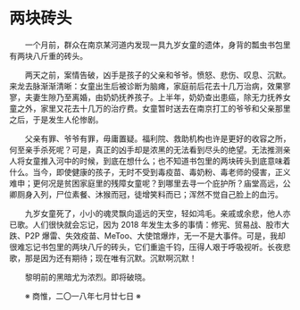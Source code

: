 # 两块砖头

&emsp;&emsp;一个月前，群众在南京某河道内发现一具九岁女童的遗体，身背的瓢虫书包里有两块八斤重的砖头。

&emsp;&emsp;两天之前，案情告破，凶手是孩子的父亲和爷爷。愤怒、悲伤、叹息、沉默。来龙去脉渐渐清晰：女童出生后被诊断为脑瘫，家庭前后花去十几万治病，效果寥寥，夫妻生隙乃至离婚，由奶奶抚养孩子。上半年，奶奶查出患癌，除无力抚养女童之外，家里又花去十几万的治疗费。女童暂时送去在南京打工的爷爷和父亲那里之后，于是发生人伦惨剧。

&emsp;&emsp;父亲有罪、爷爷有罪，毋庸置疑。福利院、救助机构也许是更好的收容之所，何至亲手杀死呢？可是，真正的凶手却是浓黑的无法看到尽头的绝望。无法推测亲人将女童推入河中的时候，到底在想什么；也不知道书包里的两块砖头到底意味着什么。当今，即使健康的孩子，无时不受到毒疫苗、毒奶粉、毒老师的侵害，正义难申；更何况是贫困家庭里的残障女童呢？到哪里去寻一个庇护所？庙堂高远，公卿厕身入列，尸位素餐、沐猴而冠，徒增笑料而已；浑然不觉自己脸上的血污。

&emsp;&emsp;九岁女童死了，小小的魂灵飘向遥远的天空，轻如鸿毛。亲戚或余悲，他人亦已歌。人们很快就会忘记，因为 2018 年发生太多的事情：修宪、贸易战、股市大跌、P2P 爆雷、失效疫苗、MeToo、大使馆爆炸，无一不是大事件。可是，我却很难忘记书包里的两块八斤的砖头，它们重逾千钧，压得人艰于呼吸视听。长夜悲歌，那是因为还有期待；现在唯有沉默。沉默啊沉默！

&emsp;&emsp;黎明前的黑暗尤为浓烈。即将破晓。

&emsp;&emsp;※ 商惟，二〇一八年七月廿七日 ※